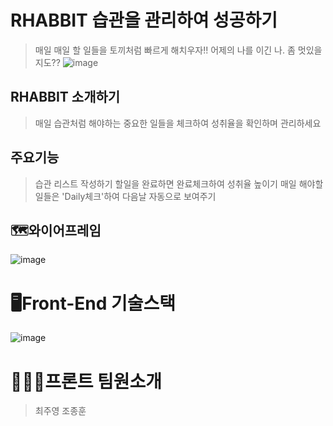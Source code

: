 # RHABBIT 습관을 관리하여 성공하기
 >매일 매일 할 일들을 토끼처럼 빠르게 해치우자!!
 > 어제의 나를 이긴 나. 좀 멋있을 지도??
![image](https://user-images.githubusercontent.com/86106738/145660992-f16d2291-ab07-43f0-906c-540b4aae604e.png)
## RHABBIT 소개하기
 > 매일 습관처럼 해야하는 중요한 일들을 체크하여 
 > 성취율을 확인하며 관리하세요


## 주요기능
 > 습관 리스트 작성하기
 > 할일을 완료하면 완료체크하여 성취율 높이기
 >매일 해야할 일들은 'Daily체크'하여 다음날 자동으로 보여주기

 
## 🗺와이어프레임
![image](https://user-images.githubusercontent.com/86106738/145660434-1f838d4d-4eb6-4fe9-aeda-64cf4f4b377b.png)



 
 
# 🖥Front-End 기술스택
![image](https://user-images.githubusercontent.com/86106738/145660455-b7a10913-6835-4a63-a451-44576dca2f57.png)


 

# 🧑🏻‍💻프론트 팀원소개

>최주영
>조종훈
 
 

